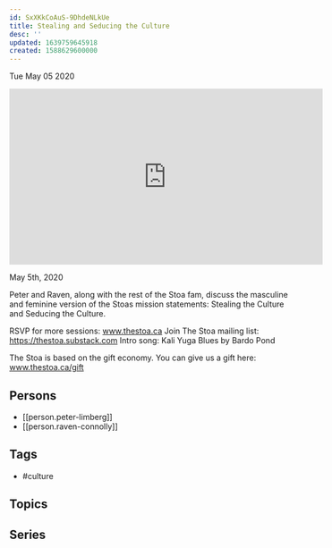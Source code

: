 ```yaml
---
id: SxXKkCoAuS-9DhdeNLkUe
title: Stealing and Seducing the Culture
desc: ''
updated: 1639759645918
created: 1588629600000
---
```





Tue May 05 2020

<iframe width="560" height="315" src="https://www.youtube.com/embed/nWSob6l8v-Y" title="Stealing and Seducing the Culture w/ Peter Limberg and Raven Connolly" frameborder="0" allow="accelerometer; autoplay; clipboard-write; encrypted-media; gyroscope; picture-in-picture" allowfullscreen ></iframe>

May 5th, 2020

Peter and Raven, along with the rest of the Stoa fam, discuss the masculine and feminine version of the Stoas mission statements: Stealing the Culture and Seducing the Culture.

RSVP for more sessions: www.thestoa.ca
Join The Stoa mailing list: https://thestoa.substack.com
Intro song: Kali Yuga Blues by Bardo Pond

The Stoa is based on the gift economy. You can give us a gift here: www.thestoa.ca/gift

## Persons

- [[person.peter-limberg]]
- [[person.raven-connolly]]

## Tags

- #culture

## Topics



## Series



